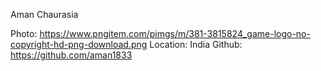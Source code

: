 Aman Chaurasia

Photo: https://www.pngitem.com/pimgs/m/381-3815824_game-logo-no-copyright-hd-png-download.png
Location: India
Github: https://github.com/aman1833
